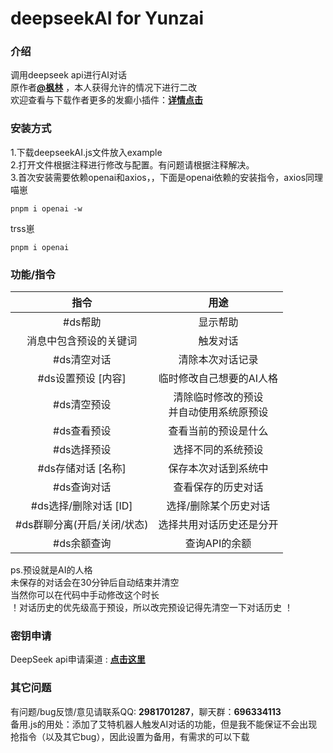 # deepseekAI for Yunzai

### 介绍
调用deepseek api进行AI对话  
原作者[**@枫林**](https://gitee.com/fenglinit)  ，本人获得允许的情况下进行二改  
欢迎查看与下载作者更多的发癫小插件：[**详情点击**](https://github.com/Atri0828a/Yunzai-plugins-by-mo)

### 安装方式

1.下载deepseekAI.js文件放入example  
2.打开文件根据注释进行修改与配置。有问题请根据注释解决。  
3.首次安装需要依赖openai和axios，，下面是openai依赖的安装指令，axios同理  
喵崽
```  
pnpm i openai -w
```  
trss崽  
```  
pnpm i openai
```  

### 功能/指令

| 指令 | 用途 |
|:-------:|:-------:|
| #ds帮助 | 显示帮助 | 
| 消息中包含预设的关键词 | 触发对话 | 
| #ds清空对话 | 清除本次对话记录 |
| #ds设置预设 [内容] | 临时修改自己想要的AI人格 |
| #ds清空预设 | 清除临时修改的预设<br>并自动使用系统原预设 |
| #ds查看预设 | 查看当前的预设是什么 |
| #ds选择预设 | 选择不同的系统预设 |
| #ds存储对话 [名称] | 保存本次对话到系统中 |
| #ds查询对话 | 查看保存的历史对话 |
| #ds选择/删除对话 [ID] | 选择/删除某个历史对话 |
| #ds群聊分离(开启/关闭/状态) | 选择共用对话历史还是分开 |
| #ds余额查询 | 查询API的余额 |

ps.预设就是AI的人格  
未保存的对话会在30分钟后自动结束并清空  
当然你可以在代码中手动修改这个时长  
！对话历史的优先级高于预设，所以改完预设记得先清空一下对话历史 ！

### 密钥申请

DeepSeek api申请渠道 : [**点击这里**](https://platform.deepseek.com/)

### 其它问题

有问题/bug反馈/意见请联系QQ: **2981701287**，聊天群：**696334113**  
备用.js的用处：添加了艾特机器人触发AI对话的功能，但是我不能保证不会出现抢指令（以及其它bug），因此设置为备用，有需求的可以下载
